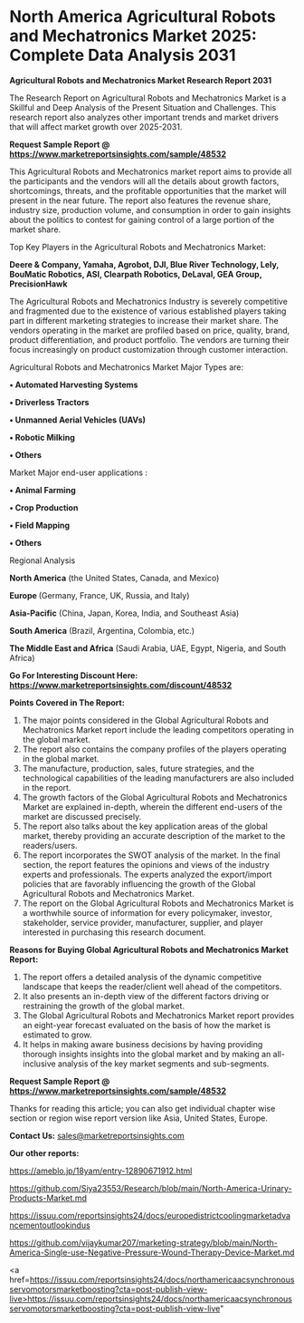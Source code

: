 # North America Agricultural Robots and Mechatronics Market 2025: Complete Data Analysis 2031

<strong>Agricultural Robots and Mechatronics Market Research Report 2031</strong>

The Research Report on Agricultural Robots and Mechatronics Market is a Skillful and Deep Analysis of the Present Situation and Challenges. This research report also analyzes other important trends and market drivers that will affect market growth over 2025-2031.

<strong>Request Sample Report @ <a href=https://www.marketreportsinsights.com/sample/48532>https://www.marketreportsinsights.com/sample/48532</a></strong>

This Agricultural Robots and Mechatronics market report aims to provide all the participants and the vendors will all the details about growth factors, shortcomings, threats, and the profitable opportunities that the market will present in the near future. The report also features the revenue share, industry size, production volume, and consumption in order to gain insights about the politics to contest for gaining control of a large portion of the market share.

Top Key Players in the Agricultural Robots and Mechatronics Market:

<strong>Deere & Company, Yamaha, Agrobot, DJI, Blue River Technology, Lely, BouMatic Robotics, ASI, Clearpath Robotics, DeLaval, GEA Group, PrecisionHawk</strong>

The Agricultural Robots and Mechatronics Industry is severely competitive and fragmented due to the existence of various established players taking part in different marketing strategies to increase their market share. The vendors operating in the market are profiled based on price, quality, brand, product differentiation, and product portfolio. The vendors are turning their focus increasingly on product customization through customer interaction.

Agricultural Robots and Mechatronics Market Major Types are:

<strong>•  Automated Harvesting Systems

•  Driverless Tractors

•  Unmanned Aerial Vehicles (UAVs)

•  Robotic Milking

•  Others</strong>

Market Major end-user applications :

<strong>•  Animal Farming

•  Crop Production

•  Field Mapping

•  Others</strong>

Regional Analysis

</u><strong><b>North America</b></strong> (the United States, Canada, and Mexico)

<strong><b>Europe </b></strong>(Germany, France, UK, Russia, and Italy)

<strong><b>Asia-Pacific</b></strong> (China, Japan, Korea, India, and Southeast Asia)

<strong><b>South America</b></strong> (Brazil, Argentina, Colombia, etc.)

<strong><b>The Middle East and Africa</b></strong> (Saudi Arabia, UAE, Egypt, Nigeria, and South Africa)

<strong>Go For Interesting Discount Here: <a href=https://www.marketreportsinsights.com/discount/48532>https://www.marketreportsinsights.com/discount/48532</a></strong>

<strong>Points Covered in The Report:</strong>
<ol>
  <li>The major points considered in the Global Agricultural Robots and Mechatronics Market report include the leading competitors operating in the global market.</li>
  <li>The report also contains the company profiles of the players operating in the global market.</li>
  <li>The manufacture, production, sales, future strategies, and the technological capabilities of the leading manufacturers are also included in the report.</li>
  <li>The growth factors of the Global Agricultural Robots and Mechatronics Market are explained in-depth, wherein the different end-users of the market are discussed precisely.</li>
  <li>The report also talks about the key application areas of the global market, thereby providing an accurate description of the market to the readers/users.</li>
  <li>The report incorporates the SWOT analysis of the market. In the final section, the report features the opinions and views of the industry experts and professionals. The experts analyzed the export/import policies that are favorably influencing the growth of the Global Agricultural Robots and Mechatronics Market.</li>
  <li>The report on the Global Agricultural Robots and Mechatronics Market is a worthwhile source of information for every policymaker, investor, stakeholder, service provider, manufacturer, supplier, and player interested in purchasing this research document.</li>
</ol>
<strong>Reasons for Buying Global Agricultural Robots and Mechatronics Market Report:</strong>

<ol>
  <li>The report offers a detailed analysis of the dynamic competitive landscape that keeps the reader/client well ahead of the competitors.</li>
  <li>It also presents an in-depth view of the different factors driving or restraining the growth of the global market.</li>
  <li>The Global Agricultural Robots and Mechatronics Market report provides an eight-year forecast evaluated on the basis of how the market is estimated to grow.</li>
  <li>It helps in making aware business decisions by having providing thorough insights insights into the global market and by making an all-inclusive analysis of the key market segments and sub-segments.</li>
</ol>
<strong>Request Sample Report @ <a href=https://www.marketreportsinsights.com/sample/48532>https://www.marketreportsinsights.com/sample/48532</a></strong>


Thanks for reading this article; you can also get individual chapter wise section or region wise report version like Asia, United States, Europe.

<strong>Contact Us:</strong>
sales@marketreportsinsights.com

<strong>Our other reports:</strong>

<a href=https://ameblo.jp/18yam/entry-12890671912.html>https://ameblo.jp/18yam/entry-12890671912.html</a>

<a href=https://github.com/Siya23553/Research/blob/main/North-America-Urinary-Products-Market.md>https://github.com/Siya23553/Research/blob/main/North-America-Urinary-Products-Market.md</a>

<a href=https://issuu.com/reportsinsights24/docs/europedistrictcoolingmarketadvancementoutlookindus>https://issuu.com/reportsinsights24/docs/europedistrictcoolingmarketadvancementoutlookindus</a>

<a href=https://github.com/vijaykumar207/marketing-strategy/blob/main/North-America-Single-use-Negative-Pressure-Wound-Therapy-Device-Market.md>https://github.com/vijaykumar207/marketing-strategy/blob/main/North-America-Single-use-Negative-Pressure-Wound-Therapy-Device-Market.md</a>

<a href=https://issuu.com/reportsinsights24/docs/northamericaacsynchronousservomotorsmarketboosting?cta=post-publish-view-live>https://issuu.com/reportsinsights24/docs/northamericaacsynchronousservomotorsmarketboosting?cta=post-publish-view-live</a>"
